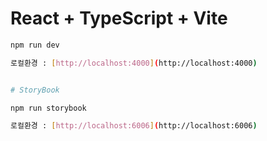 # React + TypeScript + Vite

```bash
npm run dev

로컬환경 : [http://localhost:4000](http://localhost:4000)


# StoryBook

npm run storybook

로컬환경 : [http://localhost:6006](http://localhost:6006) 
